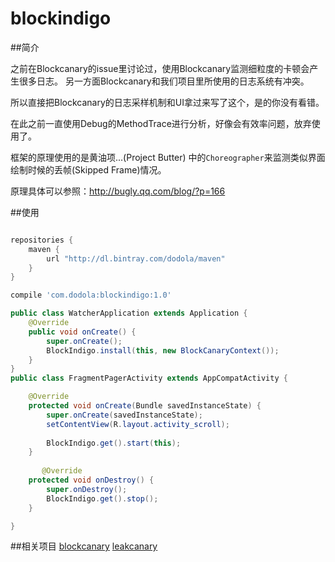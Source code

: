 # blockindigo

##简介

之前在Blockcanary的issue里讨论过，使用Blockcanary监测细粒度的卡顿会产生很多日志。
另一方面Blockcanary和我们项目里所使用的日志系统有冲突。

所以直接把Blockcanary的日志采样机制和UI拿过来写了这个，是的你没有看错。

在此之前一直使用Debug的MethodTrace进行分析，好像会有效率问题，放弃使用了。

框架的原理使用的是黄油项...(Project Butter) 中的`Choreographer`来监测类似界面绘制时候的丢帧(Skipped Frame)情况。

原理具体可以参照：http://bugly.qq.com/blog/?p=166

##使用
```groovy

repositories {
    maven {
        url "http://dl.bintray.com/dodola/maven"
    }
}

compile 'com.dodola:blockindigo:1.0'
```

```java
public class WatcherApplication extends Application {
    @Override
    public void onCreate() {
        super.onCreate();
        BlockIndigo.install(this, new BlockCanaryContext());
    }
}
public class FragmentPagerActivity extends AppCompatActivity {

    @Override
    protected void onCreate(Bundle savedInstanceState) {
        super.onCreate(savedInstanceState);
        setContentView(R.layout.activity_scroll);
        
        BlockIndigo.get().start(this);
    }
    
       @Override
    protected void onDestroy() {
        super.onDestroy();
        BlockIndigo.get().stop();
    }

}

```


##相关项目
[blockcanary](https://github.com/moduth/blockcanary)
[leakcanary](https://github.com/square/leakcanary)

